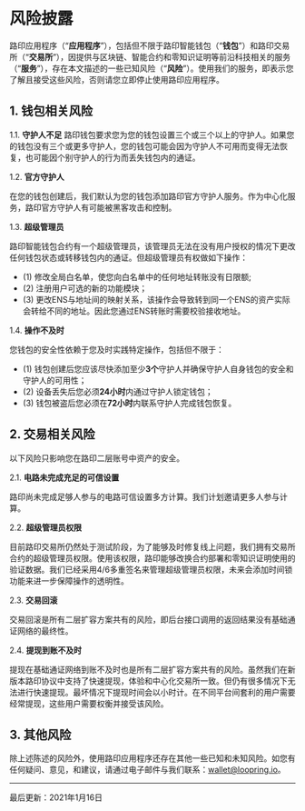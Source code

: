 # 风险披露


路印应用程序（“**应用程序**”），包括但不限于路印智能钱包（“**钱包**”）和路印交易所（“**交易所**”），因提供与区块链、智能合约和零知识证明等前沿科技相关的服务（“**服务**”），存在本文描述的一些已知风险（“**风险**”）。使用我们的服务，即表示您了解且接受这些风险，否则请您立即停止使用路印应用程序。

## 1. 钱包相关风险

1.1. **守护人不足**
路印钱包要求您为您的钱包设置三个或三个以上的守护人。如果您的钱包没有三个或更多守护人，您的钱包可能会因为守护人不可用而变得无法恢复，也可能因个别守护人的行为而丢失钱包内的通证。

1.2. **官方守护人**


在您的钱包创建后，我们默认为您的钱包添加路印官方守护人服务。作为中心化服务，路印官方守护人有可能被黑客攻击和控制。

1.3. **超级管理员**


路印智能钱包合约有一个超级管理员，该管理员无法在没有用户授权的情况下更改任何钱包状态或转移钱包内的通证。但超级管理员有权做如下操作：

- (1) 修改全局白名单，使您向白名单中的任何地址转账没有日限额;
- (2) 注册用户可选的新的功能模块；
- (3) 更改ENS与地址间的映射关系，该操作会导致转到同一个ENS的资产实际会转给不同的地址。因此您通过ENS转账时需要校验接收地址。

1.4. **操作不及时**


您钱包的安全性依赖于您及时实践特定操作，包括但不限于：
- (1) 钱包创建后您应该尽快添加至少**3个**守护人并确保守护人自身钱包的安全和守护人的可用性；
- (2) 设备丢失后您必须**24小时**内通过守护人锁定钱包；
- (3) 钱包被盗后您必须在**72小时**内联系守护人完成钱包恢复。


## 2. 交易相关风险
以下风险只影响您在路印二层账号中资产的安全。

2.1. **电路未完成充足的可信设置**


路印尚未完成足够人参与的电路可信设置多方计算。我们计划邀请更多人参与计算。

2.2. **超级管理员权限**


目前路印交易所仍然处于测试阶段，为了能够及时修复线上问题，我们拥有交易所合约的超级管理员权限。使用该权限，路印能够改换合约部署和零知识证明使用的验证数据。我们已经采用4/6多重签名来管理超级管理员权限，未来会添加时间锁功能来进一步保障操作的透明性。

2.3. **交易回滚**


交易回滚是所有二层扩容方案共有的风险，即后台接口调用的返回结果没有基础通证网络的最终性。

2.4. **提现到账不及时**

提现在基础通证网络到账不及时也是所有二层扩容方案共有的风险。虽然我们在新版本路印协议中支持了快速提现，体验和中心化交易所一致。但仍有很多情况下无法进行快速提现。最坏情况下提现时间会以小时计。在不同平台间套利的用户需要经常提现，这些用户需要权衡并接受该风险。


## 3. 其他风险
除上述陈述的风险外，使用路印应用程序还存在其他一些已知和未知风险。如您有任何疑问、意见，和建议，请通过电子邮件与我们联系：[wallet@loopring.io](mailto:wallet@loopring.io)。

---

最后更新：2021年1月16日